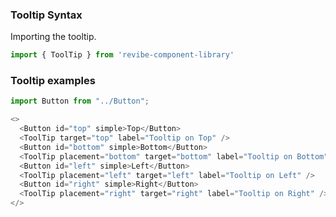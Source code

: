 ### Tooltip Syntax

Importing the tooltip.
```js static
import { ToolTip } from 'revibe-component-library'
```

### Tooltip examples
```js padded
import Button from "../Button";

<>
  <Button id="top" simple>Top</Button>
  <ToolTip target="top" label="Tooltip on Top" />
  <Button id="bottom" simple>Bottom</Button>
  <ToolTip placement="bottom" target="bottom" label="Tooltip on Bottom" />
  <Button id="left" simple>Left</Button>
  <ToolTip placement="left" target="left" label="Tooltip on Left" />
  <Button id="right" simple>Right</Button>
  <ToolTip placement="right" target="right" label="Tooltip on Right" />
</>
```